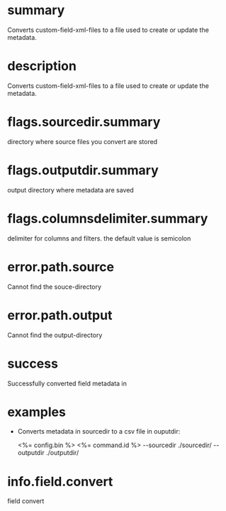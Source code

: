 # summary

Converts custom-field-xml-files to a file used to create or update the metadata.

# description

Converts custom-field-xml-files to a file used to create or update the metadata.

# flags.sourcedir.summary

directory where source files you convert are stored

# flags.outputdir.summary

output directory where metadata are saved

# flags.columnsdelimiter.summary

delimiter for columns and filters. the default value is semicolon

# error.path.source

Cannot find the souce-directory

# error.path.output

Cannot find the output-directory

# success

Successfully converted field metadata in

# examples

- Converts metadata in sourcedir to a csv file in ouputdir:

  <%= config.bin %> <%= command.id %> --sourcedir ./sourcedir/ --outputdir ./outputdir/

# info.field.convert

field convert
